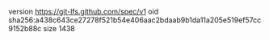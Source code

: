 version https://git-lfs.github.com/spec/v1
oid sha256:a438c643ce27278f521b54e406aac2bdaab9b1da11a205e519ef57cc9152b88c
size 1438

